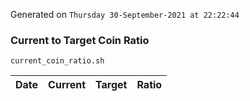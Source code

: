 Generated on `Thursday 30-September-2021 at 22:22:44`

### Current to Target Coin Ratio
`current_coin_ratio.sh`

Date|Current|Target|Ratio
---|---|---|---
